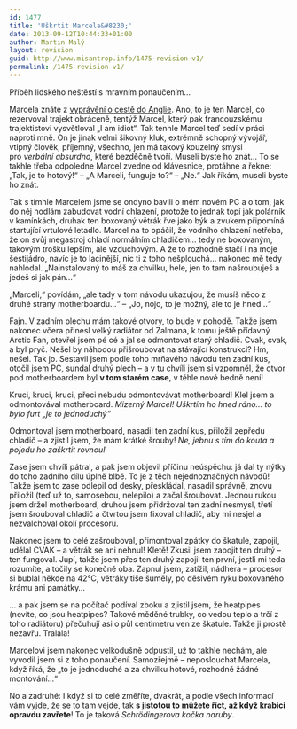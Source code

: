 ```yaml
---
id: 1477
title: 'Uškrtit Marcela&#8230;'
date: 2013-09-12T10:44:33+01:00
author: Martin Malý
layout: revision
guid: http://www.misantrop.info/1475-revision-v1/
permalink: /1475-revision-v1/
---
```

Příběh lidského neštěstí s mravním ponaučením&#8230;

<!--more-->

Marcela znáte z [vyprávění o cestě do Anglie](http://www.misantrop.info/osm-lidi-v-minibusu-o-medvedovi-nemluve/). Ano, to je ten Marcel, co rezervoval trajekt obráceně, tentýž Marcel, který pak francouzskému trajektistovi vysvětloval &#8222;I am idiot&#8220;. Tak tenhle Marcel teď sedí v práci naproti mně. On je jinak velmi šikovný kluk, extrémně schopný vývojář, vtipný člověk, příjemný, všechno, jen má takový kouzelný smysl pro _verbální absurdno_, které bezděčně tvoří. Museli byste ho znát&#8230; To se takhle třeba odpoledne Marcel zvedne od klávesnice, protáhne a řekne: &#8222;Tak, je to hotový!&#8220; &#8211; &#8222;A Marceli, funguje to?&#8220; &#8211; &#8222;Ne.&#8220; Jak říkám, museli byste ho znát.

Tak s tímhle Marcelem jsme se ondyno bavili o mém novém PC a o tom, jak do něj hodlám zabudovat vodní chlazení, protože to jednak topí jak polárník v kamínkách, druhak ten boxovaný větrák řve jako býk a zvukem připomíná startující vrtulové letadlo. Marcel na to opáčil, že vodního chlazení netřeba, že on svůj megastroj chladí normálním chladičem&#8230; tedy ne boxovaným, takovým trošku lepším, ale vzduchovým. A že to rozhodně stačí i na moje šestijádro, navíc je to lacinější, nic ti z toho nešplouchá&#8230; nakonec mě tedy nahlodal. &#8222;Nainstalovaný to máš za chvilku, hele, jen to tam našroubuješ a jedeš si jak pán&#8230;&#8220;

&#8222;Marceli,&#8220; povídám, &#8222;ale tady v tom návodu ukazujou, že musíš něco z druhé strany motherboardu&#8230;&#8220; &#8211; &#8222;Jo, nojo, to je možný, ale to je hned&#8230;&#8220;

Fajn. V zadním plechu mám takové otvory, to bude v pohodě. Takže jsem nakonec včera přinesl velký radiátor od Zalmana, k tomu ještě přídavný Arctic Fan, otevřel jsem pé cé a jal se odmontovat starý chladič. Cvak, cvak, a byl pryč. Nešel by náhodou přišroubovat na stávající konstrukci? Hm, nešel. Tak jo. Sestavil jsem podle toho mrňavého návodu ten zadní kus, otočil jsem PC, sundal druhý plech &#8211; a v tu chvíli jsem si vzpomněl, že otvor pod motherboardem byl **v tom starém case**, v téhle nové bedně není!

Kruci, kruci, kruci, přeci nebudu odmontovávat motherboard! Klel jsem a odmontovával motherboard. _Mizerný Marcel! Uškrtím ho hned ráno&#8230; to bylo furt &#8222;je to jednoduchý&#8220;_

Odmontoval jsem motherboard, nasadil ten zadní kus, přiložil zepředu chladič &#8211; a zjistil jsem, že mám krátké šrouby! _Ne, jebnu s tím do kouta a pojedu ho zaškrtit rovnou!_

Zase jsem chvíli pátral, a pak jsem objevil příčinu neúspěchu: já dal ty nýtky do toho zadního dílu úplně blbě. To je z těch nejednoznačných návodů! Takže jsem to zase odlepil od desky, přeskládal, nasadil správně, znovu přiložil (teď už to, samosebou, nelepilo) a začal šroubovat. Jednou rukou jsem držel motherboard, druhou jsem přidržoval ten zadní nesmysl, třetí jsem šrouboval chladič a čtvrtou jsem fixoval chladič, aby mi nesjel a nezvalchoval okolí procesoru.

Nakonec jsem to celé zašrouboval, přimontoval zpátky do škatule, zapojil, udělal CVAK &#8211; a větrák se ani nehnul! Kletě! Zkusil jsem zapojit ten druhý &#8211; ten fungoval. Jupí, takže jsem přes ten druhý zapojil ten první, jestli mi teda rozumíte, a točily se konečně oba. Zapnul jsem, zatížil, nádhera &#8211; procesor si bublal někde na 42°C, větráky tiše šuměly, po děsivém ryku boxovaného krámu ani památky&#8230;

&#8230; a pak jsem se na počítač podíval zboku a zjistil jsem, že heatpipes (nevíte, co jsou heatpipes? Takové měděné trubky, co vedou teplo a trčí z toho radiátoru) přečuhují asi o půl centimetru ven ze škatule. Takže ji prostě nezavřu. Tralala!

Marcelovi jsem nakonec velkodušně odpustil, už to takhle nechám, ale vyvodil jsem si z toho ponaučení. Samozřejmě &#8211; neposlouchat Marcela, když říká, že &#8222;to je jednoduché a za chvilku hotové, rozhodně žádné montování&#8230;&#8220;

No a zadruhé: I když si to celé změříte, dvakrát, a podle všech informací vám vyjde, že se to tam vejde, tak **s jistotou to můžete říct, až když krabici opravdu zavřete**! To je taková _Schrödingerova kočka naruby_.
